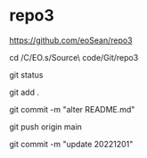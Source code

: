 # repo3

https://github.com/eoSean/repo3

cd /C/EO.s/Source\ code/Git/repo3

git status

git add .

git commit -m "alter README.md"

git push origin main



git commit -m "update 20221201"